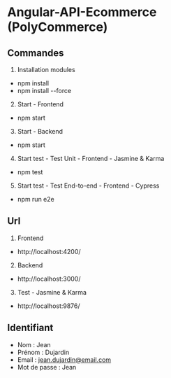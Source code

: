 # Angular-API-Ecommerce (PolyCommerce)

## Commandes

1. Installation modules
 - npm install
 - npm install --force
2. Start - Frontend
 - npm start
3. Start - Backend
 - npm start
4. Start test - Test Unit - Frontend - Jasmine & Karma
 - npm test
5. Start test - Test End-to-end - Frontend - Cypress
 - npm run e2e

## Url

1. Frontend
 - http://localhost:4200/
2. Backend
 - http://localhost:3000/
3. Test - Jasmine & Karma
 - http://localhost:9876/

## Identifiant

 - Nom : Jean
 - Prénom : Dujardin
 - Email : jean.dujardin@email.com
 - Mot de passe : Jean

